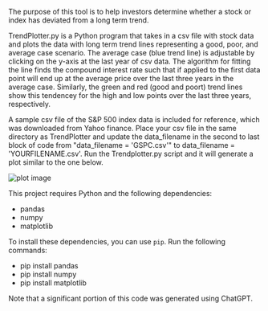 The purpose of this tool is to help investors determine whether a stock or index has deviated from a long term trend.

TrendPlotter.py is a Python program that takes in a csv file with stock data and plots the data with long term trend lines representing a good, poor, and average case scenario. The average case (blue trend line) is adjustable by clicking on the y-axis at the last year of csv data. The algorithm for fitting the line finds the compound interest rate such that if applied to the first data point will end up at the average price over the last three years in the average case. Similarly, the green and red (good and poort) trend lines show this tendencey for the high and low points over the last three years, respectively.  

A sample csv file of the S&P 500 index data is included for reference, which was downloaded from Yahoo finance. Place your csv file in the same directory as TrendPlotter and update the data_filename in the second to last block of code from "data_filename = 'GSPC.csv'" to data_filename = 'YOURFILENAME.csv'. Run the Trendplotter.py script and it will generate a plot similar to the one below.

![plot image](https://github.com/NuncObdurat/financialtools/blob/main/Stock%20Analysis/GSPCanalysis.png)

This project requires Python and the following dependencies:

- pandas
- numpy
- matplotlib

To install these dependencies, you can use `pip`. Run the following commands:

- pip install pandas
- pip install numpy
- pip install matplotlib

Note that a significant portion of this code was generated using ChatGPT.
